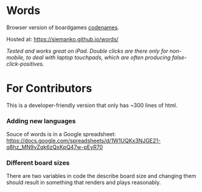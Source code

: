 # Words

Browser version of boardgames [codenames](https://en.wikipedia.org/wiki/Codenames_(board_game)).

Hosted at: https://siemanko.github.io/words/

*Tested and works great on iPad. Double clicks are there only for non-mobile, to deal with laptop touchpads, which are often producing false-click-positives.*

# For Contributors

This is a developer-friendly version that only has ~300 lines of html. 

### Adding new languages

Souce of words is in a Google spreadsheet: 
https://docs.google.com/spreadsheets/d/1W1UQKx3NJGE21-q8hz_MN9vZqk6zQxKpQ47w-pEyR70

### Different board sizes

There are two variables in code the describe board size and changing them should result in something that renders and plays reasonably.
